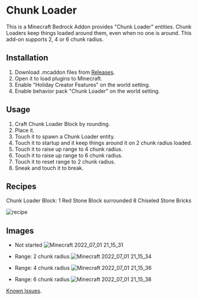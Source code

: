 # Chunk Loader

This is a Minecraft Bedrock Addon provides "Chunk Loader" entities.
Chunk Loaders keep things loaded around them, even when no one is around. This add-on supports 2, 4 or 6 chunk radius.

## Installation

1. Download .mcaddon files from [Releases](https://github.com/kyoh86/mcbr_chunk_loader/releases).
2. Open it to load plugins to Minecraft.
3. Enable "Holiday Creator Features" on the world setting.
4. Enable behavior pack "Chunk Loader" on the world setting.

## Usage

1. Craft Chunk Loader Block by rounding.
2. Place it.
3. Touch it to spawn a Chunk Loader entity.
4. Touch it to startup and it keep things around it on 2 chunk radius loaded.
5. Touch it to raise up range to 4 chunk radius.
6. Touch it to raise up range to 6 chunk radius.
7. Touch it to reset range to 2 chunk radius.
8. Sneak and touch it to break.


## Recipes

Chunk Loader Block: 1 Red Stone Block surrounded 8 Chiseled Stone Bricks

![recipe](https://user-images.githubusercontent.com/5582459/176893511-e87a2148-718e-4e0f-b6ac-b68381d86ee8.png)

## Images

- Not started
![Minecraft 2022_07_01 21_15_31](https://user-images.githubusercontent.com/5582459/176893619-bc2327e5-86f1-48df-b5a0-2bc305ab505f.png)

- Range: 2 chunk radius
![Minecraft 2022_07_01 21_15_34](https://user-images.githubusercontent.com/5582459/176893630-ba59319e-dea7-4772-b2bb-a495741c3ff0.png)

- Range: 4 chunk radius
![Minecraft 2022_07_01 21_15_36](https://user-images.githubusercontent.com/5582459/176893641-d63cb99e-a0f0-4e64-a5b8-8815ede0d1e7.png)

- Range: 6 chunk radius
![Minecraft 2022_07_01 21_15_38](https://user-images.githubusercontent.com/5582459/176893653-d5ff64b6-d4e2-48ae-9485-cc9f11668b7b.png)

[Known Issues](https://github.com/kyoh86/mcbr_chunk_loader/issues?q=is%3Aopen+is%3Aissue).
